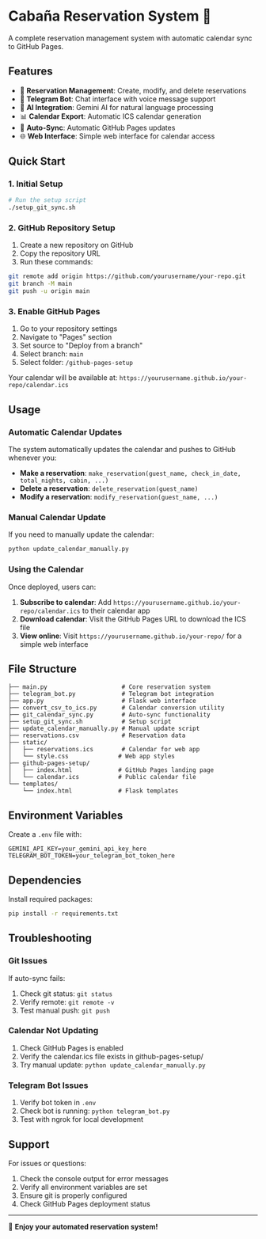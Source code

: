 # Cabaña Reservation System 🏡

A complete reservation management system with automatic calendar sync to GitHub Pages.

## Features

- 📅 **Reservation Management**: Create, modify, and delete reservations
- 🤖 **Telegram Bot**: Chat interface with voice message support
- 📱 **AI Integration**: Gemini AI for natural language processing
- 📊 **Calendar Export**: Automatic ICS calendar generation
- 🔄 **Auto-Sync**: Automatic GitHub Pages updates
- 🌐 **Web Interface**: Simple web interface for calendar access

## Quick Start

### 1. Initial Setup

```bash
# Run the setup script
./setup_git_sync.sh
```

### 2. GitHub Repository Setup

1. Create a new repository on GitHub
2. Copy the repository URL
3. Run these commands:

```bash
git remote add origin https://github.com/yourusername/your-repo.git
git branch -M main
git push -u origin main
```

### 3. Enable GitHub Pages

1. Go to your repository settings
2. Navigate to "Pages" section
3. Set source to "Deploy from a branch"
4. Select branch: `main`
5. Select folder: `/github-pages-setup`

Your calendar will be available at: `https://yourusername.github.io/your-repo/calendar.ics`

## Usage

### Automatic Calendar Updates

The system automatically updates the calendar and pushes to GitHub whenever you:

- **Make a reservation**: `make_reservation(guest_name, check_in_date, total_nights, cabin, ...)`
- **Delete a reservation**: `delete_reservation(guest_name)`
- **Modify a reservation**: `modify_reservation(guest_name, ...)`

### Manual Calendar Update

If you need to manually update the calendar:

```bash
python update_calendar_manually.py
```

### Using the Calendar

Once deployed, users can:

1. **Subscribe to calendar**: Add `https://yourusername.github.io/your-repo/calendar.ics` to their calendar app
2. **Download calendar**: Visit the GitHub Pages URL to download the ICS file
3. **View online**: Visit `https://yourusername.github.io/your-repo/` for a simple web interface

## File Structure

```
├── main.py                     # Core reservation system
├── telegram_bot.py             # Telegram bot integration
├── app.py                      # Flask web interface
├── convert_csv_to_ics.py       # Calendar conversion utility
├── git_calendar_sync.py        # Auto-sync functionality
├── setup_git_sync.sh           # Setup script
├── update_calendar_manually.py # Manual update script
├── reservations.csv            # Reservation data
├── static/
│   ├── reservations.ics        # Calendar for web app
│   └── style.css              # Web app styles
├── github-pages-setup/
│   ├── index.html             # GitHub Pages landing page
│   └── calendar.ics           # Public calendar file
└── templates/
    └── index.html             # Flask templates
```

## Environment Variables

Create a `.env` file with:

```
GEMINI_API_KEY=your_gemini_api_key_here
TELEGRAM_BOT_TOKEN=your_telegram_bot_token_here
```

## Dependencies

Install required packages:

```bash
pip install -r requirements.txt
```

## Troubleshooting

### Git Issues

If auto-sync fails:

1. Check git status: `git status`
2. Verify remote: `git remote -v`
3. Test manual push: `git push`

### Calendar Not Updating

1. Check GitHub Pages is enabled
2. Verify the calendar.ics file exists in github-pages-setup/
3. Try manual update: `python update_calendar_manually.py`

### Telegram Bot Issues

1. Verify bot token in `.env`
2. Check bot is running: `python telegram_bot.py`
3. Test with ngrok for local development

## Support

For issues or questions:
1. Check the console output for error messages
2. Verify all environment variables are set
3. Ensure git is properly configured
4. Check GitHub Pages deployment status

---

🎉 **Enjoy your automated reservation system!**
